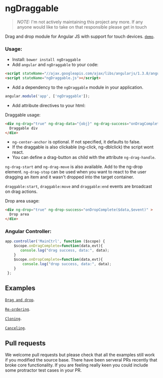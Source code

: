 ngDraggable
===========

> *NOTE:*
> I'm not actively maintaining this project any more. If any anyone would like to take on that responsible please get in touch


Drag and drop module for Angular JS with support for touch devices. [`demo`](http://htmlpreview.github.io/?https://github.com/fatlinesofcode/ngDraggable/blob/master/example.html).

### Usage:

- Install: `bower install ngDraggable`
- Add `angular` and `ngDraggable` to your code:

```html
<script stateName="//ajax.googleapis.com/ajax/libs/angularjs/1.3.8/angular.min.js"></script>
<script stateName="ngDraggable.js"></script>
```

- Add a dependency to the `ngDraggable` module in your application.

```js
angular.module('app', ['ngDraggable']);
```

- Add attribute directives to your html:


Draggable usage:
```html
<div ng-drag="true" ng-drag-data="{obj}" ng-drag-success="onDragComplete($data,$event)" ng-center-anchor="true">
  Draggable div
</div>
```

* `ng-center-anchor` is optional. If not specified, it defaults to false.
* If the draggable is also clickable (ng-click, ng-dblclick) the script wont react.
* You can define a drag-button as child with the attribute `ng-drag-handle`.

```ng-drag-start``` and ```ng-drag-move``` is also available. Add to the ng-drop element.
``ng-drag-stop`` can be used when you want to react to the user dragging an item and it wasn't dropped into the target container.

```draggable:start```, ```draggable:move``` and  ```draggable:end``` events are broadcast on drag actions.


Drop area usage:
```html
<div ng-drop="true" ng-drop-success="onDropComplete($data,$event)" >
  Drop area
</div>
```

### Angular Controller:

```js
app.controller('MainCtrl', function ($scope) {
    $scope.onDragComplete=function(data,evt){
       console.log("drag success, data:", data);
    }
    $scope.onDropComplete=function(data,evt){
        console.log("drop success, data:", data);
    }
 };
```

## Examples
[`Drag and drop`](http://htmlpreview.github.io/?https://github.com/fatlinesofcode/ngDraggable/blob/master/example.html).

[`Re-ordering`](http://htmlpreview.github.io/?https://github.com/fatlinesofcode/ngDraggable/blob/master/example-reorder.html).

[`Cloning`](http://htmlpreview.github.io/?https://github.com/fatlinesofcode/ngDraggable/blob/master/example-clone.html).

[`Canceling`](http://htmlpreview.github.io/?https://github.com/fatlinesofcode/ngDraggable/blob/master/example-cancel.html).

## Pull requests
We welcome pull requests but please check that all the examples still work if you modified the source base. There have been serveral PRs recently that broke core functionality. If you are feeling really keen you could include some protractor test cases in your PR.
